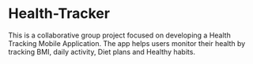 # Health-Tracker
This is a collaborative group project focused on developing a Health Tracking Mobile Application. The app helps users monitor their health by tracking BMI, daily activity, Diet plans and Healthy habits.
